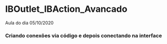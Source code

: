 # IBOutlet_IBAction_Avancado
Aula do dia 05/10/2020

<h3>Criando conexões via código e depois conectando na interface</h3>
